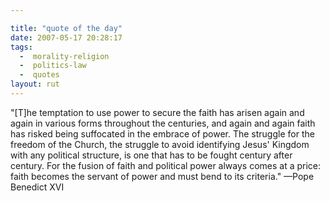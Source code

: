 ```yaml
---

title: "quote of the day"
date: 2007-05-17 20:28:17
tags:
  -  morality-religion
  -  politics-law
  -  quotes
layout: rut
---
```


"[T]he temptation to use power to secure the faith has arisen again and again in various forms throughout the centuries, and again and again faith has risked being suffocated in the embrace of power. The struggle for the freedom of the Church, the struggle to avoid identifying Jesus' Kingdom with any political structure, is one that has to be fought century after century. For the fusion of faith and political power always comes at a price: faith becomes the servant of power and must bend to its criteria." &mdash;Pope Benedict XVI
